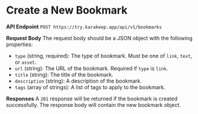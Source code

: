 # Create a New Bookmark

**API Endpoint**
`POST https://try.karakeep.app/api/v1/bookmarks`

**Request Body**
The request body should be a JSON object with the following properties:

*   `type` (string, required): The type of bookmark. Must be one of `link`, `text`, or `asset`.
*   `url` (string): The URL of the bookmark. Required if `type` is `link`.
*   `title` (string): The title of the bookmark.
*   `description` (string): A description of the bookmark.
*   `tags` (array of strings): A list of tags to apply to the bookmark.

**Responses**
A `201` response will be returned if the bookmark is created successfully. The response body will contain the new bookmark object.
